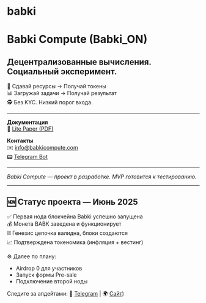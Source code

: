 # babki
# Babki Compute (Babki_ON)

## Децентрализованные вычисления. Социальный эксперимент.

🔧 Сдавай ресурсы → Получай токены  
📊 Загружай задачи → Получай результат  
🕵️ Без KYC. Низкий порог входа.

---

**Документация**  
📄 [Lite Paper (PDF)](https://drive.google.com/file/d/14lUPFfBXeljXNsSUsFzpjbw0iqq5GrOU/view)

**Контакты**  
✉️ info@babkicompute.com  
📟 [Telegram Bot](https://t.me/BabkiON_bot)

---

*Babki Compute — проект в разработке. MVP готовится к тестированию.*

---

## 🆕 Статус проекта — Июнь 2025

✅ Первая нода блокчейна Babki успешно запущена  
💰 Монета BABK заведена и функционирует  
⛓ Генезис цепочка валидна, блоки создаются  
📈 Подтверждена токеномика (инфляция + вестинг)

⚙️ Далее по плану:
- Airdrop 0 для участников
- Запуск формы Pre-sale
- Подключение второй ноды

Следите за апдейтами:
🔗 [Telegram](https://t.me/BabkiON_bot) | 🌍 [Сайт](https://www.babkicompute.com/))
